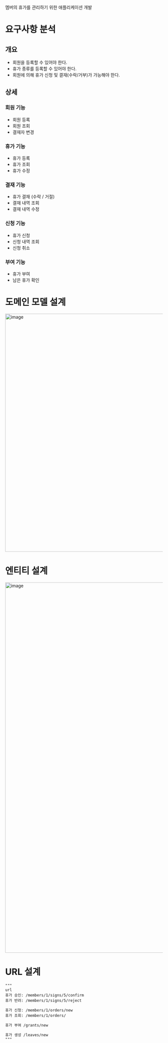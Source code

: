 멤버의 휴가를 관리하기 위한 애플리케이션 개발

# 요구사항 분석

## 개요

- 회원을 등록할 수 있어야 한다.
- 휴가 종류를 등록할 수 있어야 한다.
- 회원에 의해 휴가 신청 및 결재(수락/거부)가 가능해야 한다.

## 상세

### 회원 기능

- 회원 등록
- 회원 조회
- 결재자 변경

### 휴가 기능

- 휴가 등록
- 휴가 조회
- 휴가 수정

### 결재 기능

- 휴가 결재 (수락 / 거절)
- 결재 내역 조회
- 결재 내역 수정

### 신청 기능

- 휴가 신청
- 신청 내역 조회
- 신청 취소

### 부여 기능

- 휴가 부여
- 남은 휴가 확인

# 도메인 모델 설계
<img width="761" alt="image" src="https://user-images.githubusercontent.com/23291627/171995959-8a29873e-f7ad-42f1-a678-20d64655944d.png">

# 엔티티 설계
<img width="1184" alt="image" src="https://user-images.githubusercontent.com/23291627/171995886-8717e63a-15e6-48fb-a4f3-fced98e6e8ad.png">

# URL 설계
```
"""
url
휴가 승인: /members/1/signs/5/confirm
휴가 반려: /members/1/signs/5/reject

휴가 신청: /members/1/orders/new
휴가 조회: /members/1/orders/

휴가 부여 /grants/new

휴가 생성 /leaves/new
"""
```


